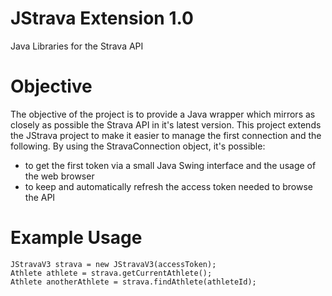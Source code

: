 JStrava Extension 1.0
=======

Java Libraries for the Strava API

Objective
=======
The objective of the project is to provide a Java wrapper which mirrors as closely as possible the Strava API in it's latest version.
This project extends the JStrava project to make it easier to manage the first connection and the following.
By using the StravaConnection object, it's possible:
 - to get the first token via a small Java Swing interface and the usage of the web browser
 - to keep and automatically refresh the access token needed to browse the API


Example Usage
=======

    JStravaV3 strava = new JStravaV3(accessToken);
    Athlete athlete = strava.getCurrentAthlete();
    Athlete anotherAthlete = strava.findAthlete(athleteId);

